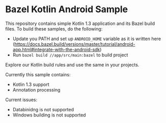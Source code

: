 Bazel Kotlin Android Sample
======

This repository contains simple Kotlin 1.3 application and its Bazel build files. To build these samples, do the following:

* Update you PATH and set up `ANDROID_HOME` variable as it is written here (https://docs.bazel.build/versions/master/tutorial/android-app.html#integrate-with-the-android-sdk)
* Run `bazel build //app/src/main:bazel` to build project

Explore our Kotlin build rules and use the same in your projects.

Currently this sample contains:
* Kotlin 1.3 support
* Annotation processing

Current issues:
* Databinidng is not supported
* Windows building is not supported
